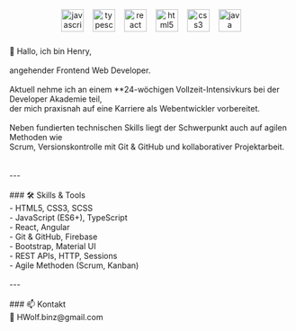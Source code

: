 <div align="center">
  <img src="https://cdn.jsdelivr.net/gh/devicons/devicon/icons/javascript/javascript-original.svg" height="40" alt="javascript logo"  />
  <img width="8" />
  <img src="https://cdn.jsdelivr.net/gh/devicons/devicon/icons/typescript/typescript-original.svg" height="40" alt="typescript logo"  />
  <img width="8" />
  <img src="https://cdn.jsdelivr.net/gh/devicons/devicon/icons/react/react-original.svg" height="40" alt="react logo"  />
  <img width="8" />
  <img src="https://cdn.jsdelivr.net/gh/devicons/devicon/icons/html5/html5-original.svg" height="40" alt="html5 logo"  />
  <img width="8" />
  <img src="https://cdn.jsdelivr.net/gh/devicons/devicon/icons/css3/css3-original.svg" height="40" alt="css3 logo"  />
  <img width="8" />
  <img src="https://cdn.jsdelivr.net/gh/devicons/devicon/icons/java/java-original.svg" height="40" alt="java logo"  />
</div>

###

<p align="left">👋 Hallo, ich bin Henry,<br><br>angehender Frontend Web Developer.<br><br>Aktuell nehme ich an einem **24-wöchigen Vollzeit-Intensivkurs bei der Developer Akademie teil, <br>der mich praxisnah auf eine Karriere als Webentwickler vorbereitet. <br><br>Neben fundierten technischen Skills liegt der Schwerpunkt auch auf agilen Methoden wie <br>Scrum, Versionskontrolle mit Git & GitHub und kollaborativer Projektarbeit.<br><br><br>---<br><br>
### 🛠️ Skills & Tools<br>- HTML5, CSS3, SCSS<br>- JavaScript (ES6+), TypeScript<br>- React, Angular<br>- Git & GitHub, Firebase<br>- Bootstrap, Material UI<br>- REST APIs, HTTP, Sessions<br>- Agile Methoden (Scrum, Kanban)<br><br>---<br><br>
### 📫 Kontakt<br>📧 HWolf.binz@gmail.com</p>

### 



###
